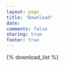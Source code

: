 ```yaml
---
layout: page
title: "Download"
date:
comments: false
sharing: true
footer: true
---
```


{% download_list %}

